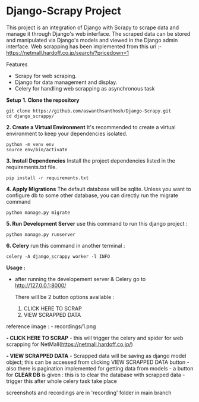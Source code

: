 # Django-Scrapy Project

This project is an integration of Django with Scrapy to scrape data and manage it through Django's web interface. The scraped data can be stored and manipulated via Django's models and viewed in the Django admin interface. Web scrapping has been implemented from this url :- https://netmall.hardoff.co.jp/search/?pricedown=1

Features
- Scrapy for web scraping.
- Django for data management and display.
- Celery for handling web scrapping as asynchronous task

__Setup__
__1. Clone the repository__
   ```
   git clone https://github.com/aswanthsanthosh/Django-Scrapy.git
   cd django_scrappy/
   ```
__2. Create a Virtual Environment__
   It's recommended to create a virtual environment to keep your dependencies isolated.
   ```
   python -m venv env
   source env/bin/activate
   ```
__3. Install Dependencies__
   Install the project dependencies listed in the requirements.txt file.
   ```
   pip install -r requirements.txt
   ```
__4. Apply Migrations__
   The default database will be sqlite. Unless you want to configure db to some other database, you can directly run the migrate command
   ```
   python manage.py migrate
   ```
__5. Run Development Server__
   use this command to run this django project :
   ```
   python manage.py runserver
   ```
__6. Celery__
   run this command in another terminal :
   ```
   celery -A django_scrappy worker -l INFO
   ```
__Usage :__
- after running the developement server & Celery go to http://127.0.0.1:8000/

  There will be 2 button options available :
  1. CLICK HERE TO SCRAP
  2. VIEW SCRAPPED DATA

reference image : - recordings/1.png
 
__- CLICK HERE TO SCRAP__
     - this will trigger the celery and spider for web scrapping for NetMall(https://netmall.hardoff.co.jp/)
     

__- VIEW SCRAPPED DATA__
     - Scrapped data will be saving as django model object; this can be accessed from clicking VIEW SCRAPPED DATA button
     - also there is pagination implemented for getting data from models
     - a button for __CLEAR DB__ is given : this is to clear the database with scrapped data - trigger this after whole celery task take place

screenshots and recordings are in 'recording' folder in main branch
   
